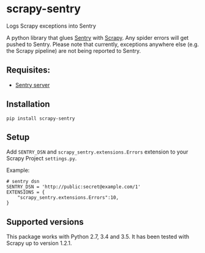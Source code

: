 scrapy-sentry
=============

Logs Scrapy exceptions into Sentry

A python library that glues [Sentry](http://www.getsentry.com) with [Scrapy](http://www.scrapy.org).
Any spider errors will get pushed to Sentry. Please note that currently, exceptions anywhere else (e.g. the Scrapy pipeline)
are not being reported to Sentry.


Requisites: 
-----------

* [Sentry server](http://www.getsentry.com/)

Installation
------------

  ```
  pip install scrapy-sentry
  ```

Setup
-----

Add `SENTRY_DSN` and `scrapy_sentry.extensions.Errors` extension to your Scrapy Project `settings.py`.

Example:

  ```
  # sentry dsn
  SENTRY_DSN = 'http://public:secret@example.com/1'
  EXTENSIONS = {
      "scrapy_sentry.extensions.Errors":10,
  }

  ```

Supported versions
------------------
This package works with Python 2.7, 3.4 and 3.5. It has been tested with Scrapy up to version 1.2.1.  
